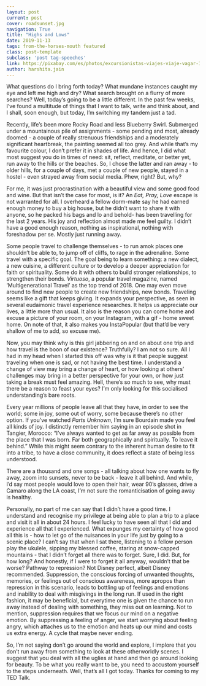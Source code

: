 ```yaml
---
layout: post
current: post
cover: roadsunset.jpg
navigation: True
title: "Highs and Lows"
date: 2019-11-13
tags: from-the-horses-mouth featured
class: post-template
subclass: 'post tag-speeches'
link: https://pixabay.com/es/photos/excursionistas-viajes-viaje-vagar-1607078/
author: harshita.jain
---
```

What questions do I bring forth today? What mundane instances caught my eye and left me high and dry? What search brought on a flurry of more searches? Well, today’s going to be a little different. In the past few weeks, I’ve found a multitude of things that I want to talk, write and think about, and I shall, soon enough, but today, I’m switching my tandem just a tad.

Recently, life’s been more Rocky Road and less Blueberry Swirl. Submerged under a mountainous pile of assignments - some pending and most, already doomed - a couple of really strenuous friendships and a moderately significant heartbreak, the painting seemed all too grey. And while that’s my favourite colour, I don’t prefer it in shades of life. And hence, I did what most suggest you do in times of need: sit, reflect, meditate, or better yet, run away to the hills or the beaches. So, I chose the latter and ran away - to older hills, for a couple of days, met a couple of new people, stayed in a hostel - even strayed away from social media. Phew, right? But, why?

For me, it was just procrastination with a beautiful view and some good food and wine. But that isn’t the case for most, is it? An *Eat, Pray, Love* escape is not warranted for all. I overheard a fellow dorm-mate say he had earned enough money to buy a big house, but he didn’t want to share it with anyone, so he packed his bags and lo and behold- has been travelling for the last 2 years. His joy and reflection almost made me feel guilty. I didn’t have a good enough reason, nothing as inspirational, nothing with foreshadow per se. Mostly just running away.

Some people travel to challenge themselves - to run amok places one shouldn’t be able to, to jump off of cliffs, to rage in the adrenaline. Some travel with a specific goal. The goal being to learn something: a new dialect, a new cuisine, a different culture or to develop a deeper appreciation for faith or spirituality. Some do it with others to build stronger relationships, to strengthen their bonds. *Virtuoso*, a popular travel magazine, named ‘Multigenerational Travel’ as the top trend of 2018. One may even move around to find new people to create new friendships, new bonds. Traveling seems like a gift that keeps giving. It expands your perspective, as seen in several eudaimonic travel experience researches. It helps us appreciate our lives, a little more than usual. It also is the reason you can come home and excuse a picture of your room, on your Instagram, with a gif - home sweet home. On note of that, it also makes you InstaPopular (but that’d be very shallow of me to add, so excuse me).

Now, you may think why is this girl jabbering on and on about one trip and how travel is the boon of our existence? Truthfully? I am not so sure. All I had in my head when I started this off was why is it that people suggest traveling when one is sad, or not having the best time. I understand a change of view may bring a change of heart, or how looking at others’ challenges may bring in a better perspective for your own, or how just taking a break must feel amazing. Hell, there’s so much to see, why must there be a reason to feast your eyes? I’m only looking for this socialised understanding’s bare roots.

Every year millions of people leave all that they have, in order to see the world; some in joy, some out of worry, some because there’s no other option. If you’ve watched *Parts Unknown*, I’m sure Bourdain made you feel all kinds of joy. I distinctly remember him saying in an episode shot in Tangier, Morocco: “I’ve always wanted to get as far away as possible from the place that I was born. Far both geographically and spiritually. To leave it behind.” While this might seem contrary to the inherent human desire to fit into a tribe, to have a close community, it does reflect a state of being less understood.

There are a thousand and one songs - all talking about how one wants to fly away, zoom into sunsets, never to be back - leave it all behind. And while, I’d say most people would love to open their hair, wear 90’s glasses, drive a Camaro along the LA coast, I’m not sure the romanticisation of going away is healthy.

Personally, no part of me can say that I didn’t have a good time. I understand and recognise my privilege at being able to plan a trip to a place and visit it all in about 24 hours. I feel lucky to have seen all that I did and experience all that I experienced. What expunges my certainty of how good all this is - how to let go of the nuisances in your life just by going to a scenic place? I can’t say that when I sat there, listening to a fellow person play the ukulele, sipping my blessed coffee, staring at snow-capped mountains - that I didn’t forget all there was to forget. Sure, I did. But, for how long? And honestly, if I were to forget it all anyway, wouldn’t that be worse? Pathway to repression? Not Disney perfect, albeit Disney recommended. Suppression, the conscious forcing of unwanted thoughts, memories, or feelings out of conscious awareness, more apropos than repression in this scenario, leads to bottling up of feelings and emotions and inability to deal with misgivings in the long run. If used in the right fashion, it may be beneficial, but everytime one is given the chance to run away instead of dealing with something, they miss out on learning. Not to mention, suppression requires that we focus our mind on a negative emotion. By suppressing a feeling of anger, we start worrying about feeling angry, which attaches us to the emotion and heats up our mind and costs us extra energy. A cycle that maybe never ending.

So, I’m not saying don’t go around the world and explore, I implore that you don’t run away from something to look at these otherworldly scenes. I suggest that you deal with all the uglies at hand and then go around looking for beauty. To be what you really want to be, you need to accustom yourself to the steps underneath. Well, that’s all I got today. Thanks for coming to my TED Talk.
